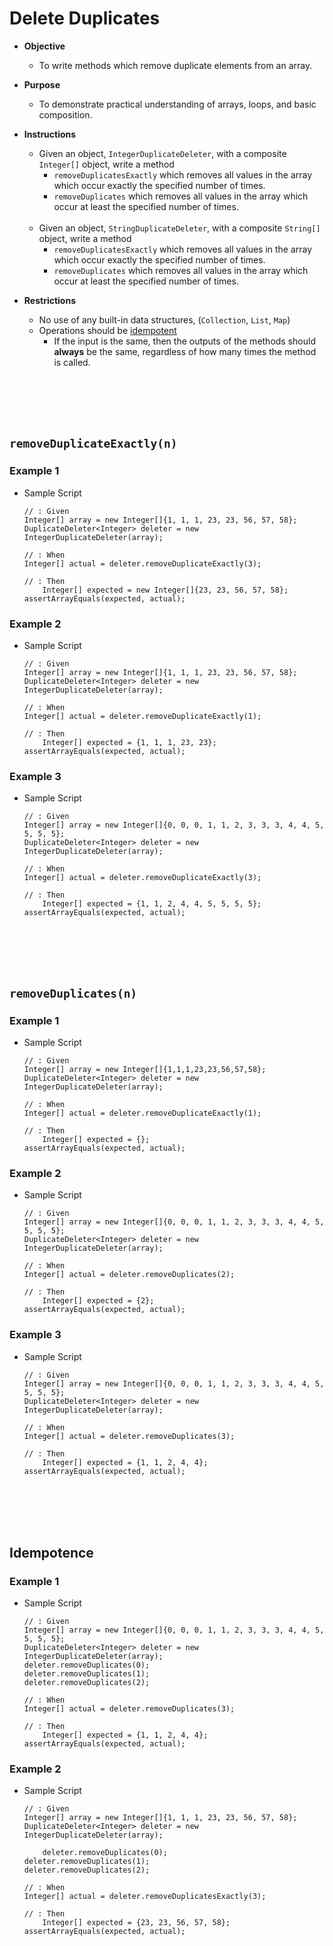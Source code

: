 
# Delete Duplicates
* **Objective**
	* To write methods which remove duplicate elements from an array.
* **Purpose**
	* To demonstrate practical understanding of arrays, loops, and basic composition.
* **Instructions**
    * Given an object, `IntegerDuplicateDeleter`, with a composite `Integer[]` object, write a method
        * `removeDuplicatesExactly` which removes all values in the array which occur exactly the specified number of times.
        * `removeDuplicates` which removes all values in the array which occur at least the specified number of times.
	<br><br>
    * Given an object, `StringDuplicateDeleter`, with a composite `String[]` object, write a method
        * `removeDuplicatesExactly` which removes all values in the array which occur exactly the specified number of times.
        * `removeDuplicates` which removes all values in the array which occur at least the specified number of times.

* **Restrictions**
    * No use of any built-in data structures, (`Collection`, `List`, `Map`)
    * Operations should be [idempotent](https://stackoverflow.com/questions/1077412/what-is-an-idempotent-operation)
        * If the input is the same, then the outputs of the methods should **always** be the same, regardless of how many times the method is called.

















<br><br><br><br>
## `removeDuplicateExactly(n)`

### Example 1
* Sample Script

    ```
    // : Given
    Integer[] array = new Integer[]{1, 1, 1, 23, 23, 56, 57, 58};
    DuplicateDeleter<Integer> deleter = new IntegerDuplicateDeleter(array);

    // : When
    Integer[] actual = deleter.removeDuplicateExactly(3);

    // : Then
		Integer[] expected = new Integer[]{23, 23, 56, 57, 58};
    assertArrayEquals(expected, actual);
    ```



### Example 2
* Sample Script

    ```
    // : Given
    Integer[] array = new Integer[]{1, 1, 1, 23, 23, 56, 57, 58};
    DuplicateDeleter<Integer> deleter = new IntegerDuplicateDeleter(array);

    // : When
    Integer[] actual = deleter.removeDuplicateExactly(1);

    // : Then
		Integer[] expected = {1, 1, 1, 23, 23};
    assertArrayEquals(expected, actual);
    ```



### Example 3
* Sample Script

    ```
    // : Given
    Integer[] array = new Integer[]{0, 0, 0, 1, 1, 2, 3, 3, 3, 4, 4, 5, 5, 5, 5};
    DuplicateDeleter<Integer> deleter = new IntegerDuplicateDeleter(array);

    // : When
    Integer[] actual = deleter.removeDuplicateExactly(3);

    // : Then
		Integer[] expected = {1, 1, 2, 4, 4, 5, 5, 5, 5};
    assertArrayEquals(expected, actual);
    ```



<br><br><br><br>
## `removeDuplicates(n)`

### Example 1
* Sample Script

    ```
    // : Given
    Integer[] array = new Integer[]{1,1,1,23,23,56,57,58};
    DuplicateDeleter<Integer> deleter = new IntegerDuplicateDeleter(array);

    // : When
    Integer[] actual = deleter.removeDuplicateExactly(1);

    // : Then
		Integer[] expected = {};
    assertArrayEquals(expected, actual);
    ```


### Example 2
* Sample Script

    ```
    // : Given
    Integer[] array = new Integer[]{0, 0, 0, 1, 1, 2, 3, 3, 3, 4, 4, 5, 5, 5, 5};
    DuplicateDeleter<Integer> deleter = new IntegerDuplicateDeleter(array);

    // : When
    Integer[] actual = deleter.removeDuplicates(2);

    // : Then
		Integer[] expected = {2};
    assertArrayEquals(expected, actual);
    ```


### Example 3
* Sample Script

    ```
    // : Given
    Integer[] array = new Integer[]{0, 0, 0, 1, 1, 2, 3, 3, 3, 4, 4, 5, 5, 5, 5};
    DuplicateDeleter<Integer> deleter = new IntegerDuplicateDeleter(array);

    // : When
    Integer[] actual = deleter.removeDuplicates(3);

    // : Then
		Integer[] expected = {1, 1, 2, 4, 4};
    assertArrayEquals(expected, actual);
    ```





<br><br><br><br>
## Idempotence

### Example 1
* Sample Script

    ```
    // : Given
    Integer[] array = new Integer[]{0, 0, 0, 1, 1, 2, 3, 3, 3, 4, 4, 5, 5, 5, 5};
    DuplicateDeleter<Integer> deleter = new IntegerDuplicateDeleter(array);
    deleter.removeDuplicates(0);
    deleter.removeDuplicates(1);
    deleter.removeDuplicates(2);

    // : When
    Integer[] actual = deleter.removeDuplicates(3);

    // : Then
		Integer[] expected = {1, 1, 2, 4, 4};
    assertArrayEquals(expected, actual);
    ```


### Example 2
* Sample Script

    ```
    // : Given
    Integer[] array = new Integer[]{1, 1, 1, 23, 23, 56, 57, 58};
    DuplicateDeleter<Integer> deleter = new IntegerDuplicateDeleter(array);

		deleter.removeDuplicates(0);
    deleter.removeDuplicates(1);
    deleter.removeDuplicates(2);

    // : When
    Integer[] actual = deleter.removeDuplicatesExactly(3);

    // : Then
		Integer[] expected = {23, 23, 56, 57, 58};
    assertArrayEquals(expected, actual);
    ```
